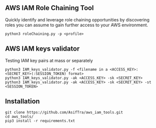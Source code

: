 ## AWS IAM Role Chaining Tool

Quickly identify and leverage role chaining opportunities by discovering roles you can assume to gain further access to your AWS environment.

```console
python3 roleChaining.py -p <profile>
```

## AWS IAM keys validator

Testing IAM key pairs at mass or separately

```console
python3 IAM_keys_validator.py -f <filename in a <ACCESS_KEY>:<SECRET_KEY>(:SESSION_TOKEN) format>
python3 IAM_keys_validator.py -ak <ACCESS_KEY> -sk <SECRET_KEY>
python3 IAM_keys_validator.py -ak <ACCESS_KEY> -sk <SECRET_KEY> -st <SESSION_TOKEN>
```

## Installation
```
git clone https://github.com/AsifTra/aws_iam_tools.git
cd aws_tools/
pip3 install -r requirements.txt
```
